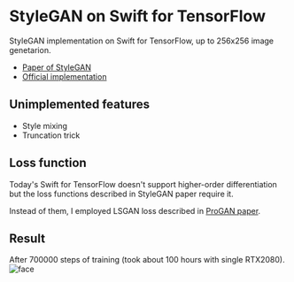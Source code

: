 # StyleGAN on Swift for TensorFlow

StyleGAN implementation on Swift for TensorFlow, up to 256x256 image genetarion.

- [Paper of StyleGAN](https://arxiv.org/abs/1812.04948)
- [Official implementation](https://github.com/NVlabs/stylegan)

## Unimplemented features

- Style mixing
- Truncation trick

## Loss function

Today's Swift for TensorFlow doesn't support higher-order differentiation but the loss functions described in StyleGAN paper require it.

Instead of them, I employed LSGAN loss described in [ProGAN paper](https://arxiv.org/abs/1710.10196).

## Result

After 700000 steps of training (took about 100 hours with single RTX2080).
![face](https://user-images.githubusercontent.com/12446914/64338274-5548b200-d01c-11e9-8ac1-0e1bd05904df.png)
